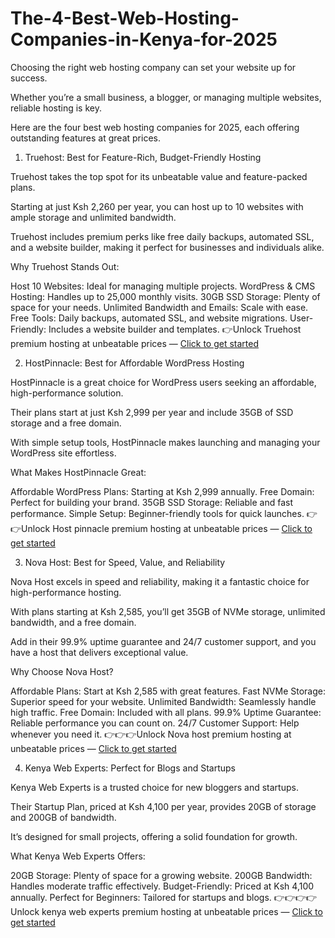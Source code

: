 # The-4-Best-Web-Hosting-Companies-in-Kenya-for-2025

Choosing the right web hosting company can set your website up for success.

Whether you’re a small business, a blogger, or managing multiple websites, reliable hosting is key.

Here are the four best web hosting companies for 2025, each offering outstanding features at great prices.

1. Truehost: Best for Feature-Rich, Budget-Friendly Hosting

Truehost takes the top spot for its unbeatable value and feature-packed plans.

Starting at just Ksh 2,260 per year, you can host up to 10 websites with ample storage and unlimited bandwidth.

Truehost includes premium perks like free daily backups, automated SSL, and a website builder, making it perfect for businesses and individuals alike.

Why Truehost Stands Out:

Host 10 Websites: Ideal for managing multiple projects.
WordPress & CMS Hosting: Handles up to 25,000 monthly visits.
30GB SSD Storage: Plenty of space for your needs.
Unlimited Bandwidth and Emails: Scale with ease.
Free Tools: Daily backups, automated SSL, and website migrations.
User-Friendly: Includes a website builder and templates.
👉Unlock Truehost premium hosting at unbeatable prices — [Click to get started](https://bit.ly/3Xp9LKH)

2. HostPinnacle: Best for Affordable WordPress Hosting

HostPinnacle is a great choice for WordPress users seeking an affordable, high-performance solution.

Their plans start at just Ksh 2,999 per year and include 35GB of SSD storage and a free domain.

With simple setup tools, HostPinnacle makes launching and managing your WordPress site effortless.

What Makes HostPinnacle Great:

Affordable WordPress Plans: Starting at Ksh 2,999 annually.
Free Domain: Perfect for building your brand.
35GB SSD Storage: Reliable and fast performance.
Simple Setup: Beginner-friendly tools for quick launches.
👉👉Unlock Host pinnacle premium hosting at unbeatable prices — [Click to get started](https://bit.ly/3A7ew4c)

3. Nova Host: Best for Speed, Value, and Reliability

Nova Host excels in speed and reliability, making it a fantastic choice for high-performance hosting.

With plans starting at Ksh 2,585, you’ll get 35GB of NVMe storage, unlimited bandwidth, and a free domain.

Add in their 99.9% uptime guarantee and 24/7 customer support, and you have a host that delivers exceptional value.

Why Choose Nova Host?

Affordable Plans: Start at Ksh 2,585 with great features.
Fast NVMe Storage: Superior speed for your website.
Unlimited Bandwidth: Seamlessly handle high traffic.
Free Domain: Included with all plans.
99.9% Uptime Guarantee: Reliable performance you can count on.
24/7 Customer Support: Help whenever you need it.
👉👉👉Unlock Nova host premium hosting at unbeatable prices — [Click to get started](https://bit.ly/3BMNuPV)

4. Kenya Web Experts: Perfect for Blogs and Startups

Kenya Web Experts is a trusted choice for new bloggers and startups.

Their Startup Plan, priced at Ksh 4,100 per year, provides 20GB of storage and 200GB of bandwidth.

It’s designed for small projects, offering a solid foundation for growth.

What Kenya Web Experts Offers:

20GB Storage: Plenty of space for a growing website.
200GB Bandwidth: Handles moderate traffic effectively.
Budget-Friendly: Priced at Ksh 4,100 annually.
Perfect for Beginners: Tailored for startups and blogs.
👉👉👉👉Unlock kenya web experts premium hosting at unbeatable prices — [Click to get started](https://bit.ly/3UlNNrz)
